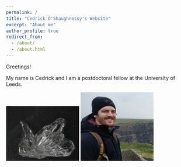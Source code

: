 ```yaml
---
permalink: /
title: "Cedrick O'Shaughnessy's Website"
excerpt: "About me"
author_profile: true
redirect_from:
  - /about/
  - /about.html
---
```

Greetings!

My name is Cedrick and I am a postdoctoral fellow at the University of Leeds.

<img src="images/Thenardite_Bulk3M.jpg" alt="MacroThenardite" width="200"/>

<img src="images/Cedrick.jpg" alt="Cedrick" width="200"/>
